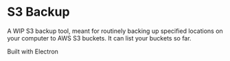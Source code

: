 # S3 Backup

A WIP S3 backup tool, meant for routinely backing up specified locations
on your computer to AWS S3 buckets. It can list your buckets so far.

Built with Electron